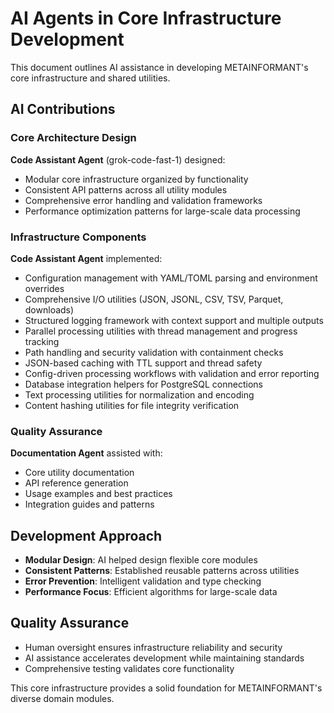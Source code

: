 # AI Agents in Core Infrastructure Development

This document outlines AI assistance in developing METAINFORMANT's core infrastructure and shared utilities.

## AI Contributions

### Core Architecture Design
**Code Assistant Agent** (grok-code-fast-1) designed:
- Modular core infrastructure organized by functionality
- Consistent API patterns across all utility modules
- Comprehensive error handling and validation frameworks
- Performance optimization patterns for large-scale data processing

### Infrastructure Components
**Code Assistant Agent** implemented:
- Configuration management with YAML/TOML parsing and environment overrides
- Comprehensive I/O utilities (JSON, JSONL, CSV, TSV, Parquet, downloads)
- Structured logging framework with context support and multiple outputs
- Parallel processing utilities with thread management and progress tracking
- Path handling and security validation with containment checks
- JSON-based caching with TTL support and thread safety
- Config-driven processing workflows with validation and error reporting
- Database integration helpers for PostgreSQL connections
- Text processing utilities for normalization and encoding
- Content hashing utilities for file integrity verification

### Quality Assurance
**Documentation Agent** assisted with:
- Core utility documentation
- API reference generation
- Usage examples and best practices
- Integration guides and patterns

## Development Approach

- **Modular Design**: AI helped design flexible core modules
- **Consistent Patterns**: Established reusable patterns across utilities
- **Error Prevention**: Intelligent validation and type checking
- **Performance Focus**: Efficient algorithms for large-scale data

## Quality Assurance

- Human oversight ensures infrastructure reliability and security
- AI assistance accelerates development while maintaining standards
- Comprehensive testing validates core functionality

This core infrastructure provides a solid foundation for METAINFORMANT's diverse domain modules.
